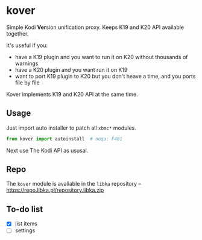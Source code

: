 # kover

Simple Kodi **Ver**sion unification proxy. Keeps K19 and K20 API available together.

It's useful if you:

- have a K19 plugin and you want to run it on K20 without thousands of warnings
- have a K20 plugin and you want run it on K19
- want to port K19 plugin to K20 but you don't heave a time, and you ports file by file

Kover implements K19 and K20 API at the same time.


## Usage

Just import auto installer to patch all `xbmc*` modules.
```python
from kover import autoinstall  # noqa: F401
```

Next use The Kodi API as ususal.


## Repo

The `kover` module is avaliable in the `libka` repository – https://repo.libka.pl/repository.libka.zip


## To-do list

- [x] list items
- [ ] settings
